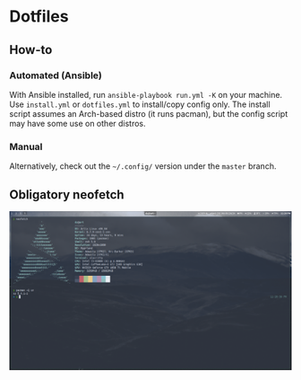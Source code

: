 # Dotfiles

## How-to

### Automated (Ansible)

With Ansible installed, run `ansible-playbook run.yml -K` on your machine. Use `install.yml` or `dotfiles.yml` to install/copy config only. The install script assumes an Arch-based distro (it runs pacman), but the config script may have some use on other distros.

### Manual

Alternatively, check out the `~/.config/` version under the `master` branch.

## Obligatory neofetch

<img alt="Desktop screenshot with neofetch" src="screenshot.png">

